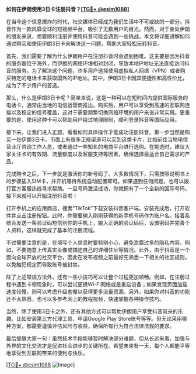 **如何在伊朗使用3日卡注册抖音？[[TG💪+ @esim1088](https://t.me/s/esim1088)]**

在当今这个信息爆炸的时代，社交媒体已经成为我们生活中不可或缺的一部分。抖音作为一款风靡全球的短视频平台，吸引了无数用户的目光。然而，对于身处伊朗的朋友来说，想要顺利注册并使用抖音可能会遇到一些挑战。本文将详细讲解如何通过购买和使用伊朗3日卡来解决这一问题，帮助大家轻松玩转抖音。

首先，我们需要了解为什么伊朗用户在注册抖音时会遇到困难。这主要是因为抖音的服务器位于海外，而伊朗的网络环境相对封闭，导致本地IP地址无法直接访问抖音的服务。为了解决这个问题，许多用户选择使用虚拟私人网络（VPN）或者购买特定的电话卡来获取国外的IP地址。其中，伊朗3日卡因其便捷性和高性价比，成为了不少用户的首选。

那么，什么是伊朗3日卡呢？简单来说，这是一种可以在短时间内提供国际服务的电话卡，通常由当地的电信运营商推出。购买后，用户可以享受到高速的互联网连接以及稳定的信号覆盖，这对于需要频繁切换网络环境的用户来说非常实用。更重要的是，使用这种卡可以帮助用户绕过地理限制，顺利登录抖音等国际应用。

接下来，让我们进入正题，看看如何具体操作才能成功注册抖音。第一步当然是购买一张伊朗3日卡。市面上有很多正规渠道可以买到这类卡片，比如前往当地电信营业厅咨询工作人员，或者通过一些知名的电商平台进行选购。在挑选时，建议大家关注卡的有效期、流量额度以及客服支持等因素，确保选择最适合自己需求的产品。

完成购卡之后，下一步就是激活你的新号码了。大多数情况下，只需按照说明书上的步骤插入SIM卡，并开机等待系统自动配置即可。如果遇到任何问题，也可以拨打官方客服热线寻求帮助。一旦号码激活成功，你就拥有了一个全新的国际号码，接下来就可以开始注册抖音啦！

打开手机上的应用商店，搜索“TikTok”下载安装抖音客户端。安装完成后，打开软件并点击注册按钮。此时，你需要输入刚刚获得的新手机号码作为账户名。接着系统会发送一条验证码短信到你的手机上，输入正确的验证码后，设置密码并完善个人资料，这样就完成了基本的注册流程。

不过需要注意的是，在填写个人信息时要特别小心，避免泄露过多的隐私内容。例如，不要随意上传真实头像或描述自己的详细住址等情况。此外，由于抖音是一个面向全球开放的社交平台，因此在发布视频之前最好先熟悉一下相关的社区规则，以免触犯规定而导致账号被封禁。

除了上述常规方法外，还有一些小技巧可以让整个过程更加顺畅。例如，在注册过程中遇到卡顿现象时，可以尝试更换Wi-Fi网络或是重启设备；如果发现页面加载速度较慢，则可以考虑升级套餐以获得更多流量资源。另外，如果你对抖音的功能还不太熟悉，也可以多参考网上的教程视频，快速掌握各种操作技巧。

当然，除了使用3日卡之外，还有其他方式可以帮助伊朗用户享受抖音带来的乐趣。比如安装第三方代理工具、申请Google Play Store账号等等。但无论采用哪种方案，都需要谨慎评估风险与收益，确保所有行为符合法律法规的要求。

最后提醒大家一句：虽然技术手段能够暂时解决部分难题，但从长远来看，加强与外界的文化交流才是促进社会进步的关键所在。希望未来有一天，每个人都能平等地享受到互联网带来的便利与快乐。

[[TG💪+ @esim1088](https://t.me/s/esim1088) ![Image](https://i.postimg.cc/4NQfJmqS/Snipaste-2025-05-13-00-14-12.png)]